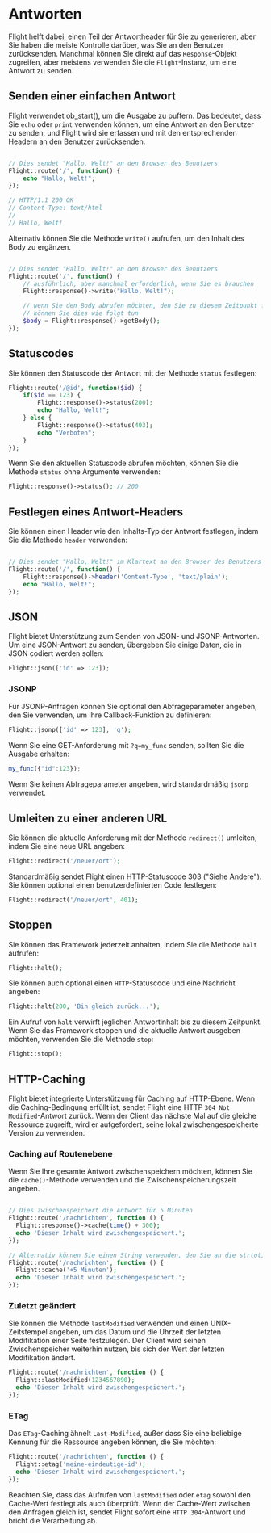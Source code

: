 # Antworten

Flight helft dabei, einen Teil der Antwortheader für Sie zu generieren, aber Sie haben die meiste Kontrolle darüber, was Sie an den Benutzer zurücksenden. Manchmal können Sie direkt auf das `Response`-Objekt zugreifen, aber meistens verwenden Sie die `Flight`-Instanz, um eine Antwort zu senden.

## Senden einer einfachen Antwort

Flight verwendet ob_start(), um die Ausgabe zu puffern. Das bedeutet, dass Sie `echo` oder `print` verwenden können, um eine Antwort an den Benutzer zu senden, und Flight wird sie erfassen und mit den entsprechenden Headern an den Benutzer zurücksenden.

```php

// Dies sendet "Hallo, Welt!" an den Browser des Benutzers
Flight::route('/', function() {
	echo "Hallo, Welt!";
});

// HTTP/1.1 200 OK
// Content-Type: text/html
//
// Hallo, Welt!
```

Alternativ können Sie die Methode `write()` aufrufen, um den Inhalt des Body zu ergänzen.

```php

// Dies sendet "Hallo, Welt!" an den Browser des Benutzers
Flight::route('/', function() {
	// ausführlich, aber manchmal erforderlich, wenn Sie es brauchen
	Flight::response()->write("Hallo, Welt!");

	// wenn Sie den Body abrufen möchten, den Sie zu diesem Zeitpunkt festgelegt haben
	// können Sie dies wie folgt tun
	$body = Flight::response()->getBody();
});
```

## Statuscodes

Sie können den Statuscode der Antwort mit der Methode `status` festlegen:

```php
Flight::route('/@id', function($id) {
	if($id == 123) {
		Flight::response()->status(200);
		echo "Hallo, Welt!";
	} else {
		Flight::response()->status(403);
		echo "Verboten";
	}
});
```

Wenn Sie den aktuellen Statuscode abrufen möchten, können Sie die Methode `status` ohne Argumente verwenden:

```php
Flight::response()->status(); // 200
```

## Festlegen eines Antwort-Headers

Sie können einen Header wie den Inhalts-Typ der Antwort festlegen, indem Sie die Methode `header` verwenden:

```php

// Dies sendet "Hallo, Welt!" im Klartext an den Browser des Benutzers
Flight::route('/', function() {
	Flight::response()->header('Content-Type', 'text/plain');
	echo "Hallo, Welt!";
});
```



## JSON

Flight bietet Unterstützung zum Senden von JSON- und JSONP-Antworten. Um eine JSON-Antwort zu senden, übergeben Sie einige Daten, die in JSON codiert werden sollen:

```php
Flight::json(['id' => 123]);
```

### JSONP

Für JSONP-Anfragen können Sie optional den Abfrageparameter angeben, den Sie verwenden, um Ihre Callback-Funktion zu definieren:

```php
Flight::jsonp(['id' => 123], 'q');
```

Wenn Sie eine GET-Anforderung mit `?q=my_func` senden, sollten Sie die Ausgabe erhalten:

```javascript
my_func({"id":123});
```

Wenn Sie keinen Abfrageparameter angeben, wird standardmäßig `jsonp` verwendet.

## Umleiten zu einer anderen URL

Sie können die aktuelle Anforderung mit der Methode `redirect()` umleiten, indem Sie eine neue URL angeben:

```php
Flight::redirect('/neuer/ort');
```

Standardmäßig sendet Flight einen HTTP-Statuscode 303 ("Siehe Andere"). Sie können optional einen benutzerdefinierten Code festlegen:

```php
Flight::redirect('/neuer/ort', 401);
```

## Stoppen

Sie können das Framework jederzeit anhalten, indem Sie die Methode `halt` aufrufen:

```php
Flight::halt();
```

Sie können auch optional einen `HTTP`-Statuscode und eine Nachricht angeben:

```php
Flight::halt(200, 'Bin gleich zurück...');
```

Ein Aufruf von `halt` verwirft jeglichen Antwortinhalt bis zu diesem Zeitpunkt. Wenn Sie das Framework stoppen und die aktuelle Antwort ausgeben möchten, verwenden Sie die Methode `stop`:

```php
Flight::stop();
```

## HTTP-Caching

Flight bietet integrierte Unterstützung für Caching auf HTTP-Ebene. Wenn die Caching-Bedingung erfüllt ist, sendet Flight eine HTTP `304 Not Modified`-Antwort zurück. Wenn der Client das nächste Mal auf die gleiche Ressource zugreift, wird er aufgefordert, seine lokal zwischengespeicherte Version zu verwenden.

### Caching auf Routenebene

Wenn Sie Ihre gesamte Antwort zwischenspeichern möchten, können Sie die `cache()`-Methode verwenden und die Zwischenspeicherungszeit angeben.

```php

// Dies zwischenspeichert die Antwort für 5 Minuten
Flight::route('/nachrichten', function () {
  Flight::response()->cache(time() + 300);
  echo 'Dieser Inhalt wird zwischengespeichert.';
});

// Alternativ können Sie einen String verwenden, den Sie an die strtotime() Methode übergeben würden
Flight::route('/nachrichten', function () {
  Flight::cache('+5 Minuten');
  echo 'Dieser Inhalt wird zwischengespeichert.';
});
```

### Zuletzt geändert

Sie können die Methode `lastModified` verwenden und einen UNIX-Zeitstempel angeben, um das Datum und die Uhrzeit der letzten Modifikation einer Seite festzulegen. Der Client wird seinen Zwischenspeicher weiterhin nutzen, bis sich der Wert der letzten Modifikation ändert.

```php
Flight::route('/nachrichten', function () {
  Flight::lastModified(1234567890);
  echo 'Dieser Inhalt wird zwischengespeichert.';
});
```

### ETag

Das `ETag`-Caching ähnelt `Last-Modified`, außer dass Sie eine beliebige Kennung für die Ressource angeben können, die Sie möchten:

```php
Flight::route('/nachrichten', function () {
  Flight::etag('meine-eindeutige-id');
  echo 'Dieser Inhalt wird zwischengespeichert.';
});
```

Beachten Sie, dass das Aufrufen von `lastModified` oder `etag` sowohl den Cache-Wert festlegt als auch überprüft. Wenn der Cache-Wert zwischen den Anfragen gleich ist, sendet Flight sofort eine `HTTP 304`-Antwort und bricht die Verarbeitung ab.